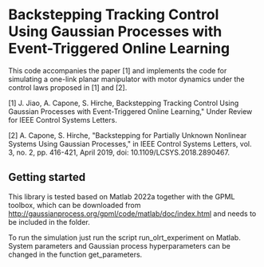 Backstepping Tracking Control Using Gaussian Processes with  Event-Triggered Online Learning
=====================================

This code accompanies the paper [1] and implements the code for simulating a one-link planar manipulator with motor dynamics under the control laws proposed in [1] and [2].


[1] J. Jiao, A. Capone, S. Hirche, Backstepping Tracking Control Using Gaussian Processes with  Event-Triggered Online Learning," Under Review for IEEE Control Systems Letters.

[2] A. Capone, S. Hirche, "Backstepping for Partially Unknown Nonlinear Systems Using Gaussian Processes," in IEEE Control Systems Letters, vol. 3, no. 2, pp. 416-421, April 2019, doi: 10.1109/LCSYS.2018.2890467.

Getting started
---------------

This library is tested based on Matlab 2022a together with the GPML toolbox, which can be downloaded from http://gaussianprocess.org/gpml/code/matlab/doc/index.html and needs to be included in the folder.

To run the simulation just run the script run_olrt_experiment on Matlab. System parameters and Gaussian process hyperparameters can be changed in the function get_parameters.
